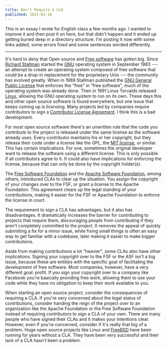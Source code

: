 ```yaml
---
title: Don't Require a CLA
published: 2015-01-16
---
```


This is an essay I wrote for English class a few months ago. I wanted to improve
it and then post it on here, but that didn't happen and it ended up getting
buried deep in a directory structure. I'm posting it now with some links added,
some errors fixed and some sentences worded differently.

---

It's hard to deny that Open source and [Free software][foss] has gotten big.
Since [Richard Stallman][rms] started the [GNU][] operating system in September
1983 --- an attempt to create an operating system composed of free software that
could be a drop-in replacement for the proprietary Unix --- the community has
evolved greatly. When in 1989 Stallman published the
[GNU General Public License][gpl] that enforces the "free" in "free software",
much of the operating system was already done. Then in 1991 Linus Torvalds
released [Linux][], allowing the GNU operating system to run on its own. These
days this and other open source software is found everywhere, but one issue that
keeps coming up is licensing. Many projects led by companies require
contributors to sign a [Contributor License Agreement][cla]. I think this is a
bad development.

For most open source software there's an unwritten rule that the code you
contribute to the project is released under the same license as the software
already uses. Every contributor maintains his or her copyright, but they release
their code under a license like the GPL, the [MIT license][mit], or similar.
This has certain implications. For one, sometimes the original developer want to
release the software using a different license. This is only possible if all
contributors agree to it. It could also have implications for enforcing the
license, because that can only be done by the copyright holder(s).

The [Free Software Foundation][fsf] and the [Apache Software Foundation][asf],
among others, introduced CLAs to clear up the situation. You assign the
copyright of your changes over to the FSF, or grant a license to the Apache
Foundation. This agreement clears up the legal standing of your contributions,
making it easier for the FSF or Apache Foundation to enforce the license in
court.

The requirement to sign a CLA has advantages, but it also has disadvantages. It
dramatically increases the barrier for contributing to projects that require
them, discouraging people from contributing if they aren't completely committed
to the project. It removes the appeal of quickly submitting a fix for a minor
issue, while fixing small things is often an easy way to get familiar with a
codebase, later making it easier to make bigger contributions.

Aside from making contributions a lot "heavier", some CLAs also have other
implications. Signing your copyright over to the FSF or the ASF isn't a big
issue, because these are entities with the specific goal of facilitating the
development of free software. Most companies, however, have a very different
goal: profit. If you sign your copyright over to a company like Facebook you're
basically providing free work, allowing them to use your code while they have no
obligation to keep their work available to you.

When starting an open source project, consider the consequences of requiring a
CLA. If you're very concerned about the legal status of contributions, consider
handing the reign of the project over to an organization like the Apache
Foundation or the Free Software Foundation instead of requiring contributors to
sign a CLA of your own. There are many people who have signed their CLAs and it
makes your intentions clear. However, even if you're concerned, consider if it's
really that big of a problem. Huge open source projects like Linux and
[FreeBSD][] have been running for years without a CLA. They have been very
successful and their lack of a CLA hasn't been a problem.

[foss]: https://en.wikipedia.org/wiki/Free_software
[rms]: https://en.wikipedia.org/wiki/Richard_Stallman
[GNU]: https://en.wikipedia.org/wiki/GNU
[gpl]: https://en.wikipedia.org/wiki/GNU_General_Public_License
[Linux]: https://en.wikipedia.org/wiki/Linux
[cla]: https://en.wikipedia.org/wiki/Contributor_License_Agreement
[mit]: http://choosealicense.com/licenses/mit/
[fsf]: https://www.fsf.org/
[asf]: https://www.apache.org/
[FreeBSD]: http://www.freebsd.org/

